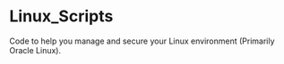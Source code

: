 # Linux_Scripts
Code to help you manage and secure your Linux environment (Primarily Oracle Linux).
